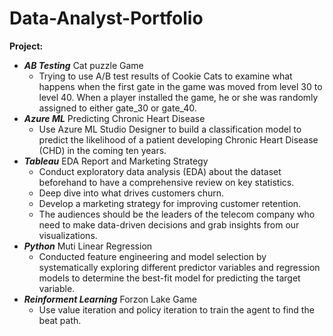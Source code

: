 # Data-Analyst-Portfolio


**Project:**
- ***AB Testing*** Cat puzzle Game
  - Trying to use A/B test results of Cookie Cats to examine what happens when the first gate in the game was moved from level 30 to level 40. When a player installed the game, he or she was randomly assigned to either gate_30 or gate_40. 
- ***Azure ML*** Predicting Chronic Heart Disease
  - Use Azure ML Studio Designer to build a classification model to predict the likelihood of a patient developing Chronic Heart Disease (CHD) in the coming ten years.
- ***Tableau*** EDA Report and Marketing Strategy
  - Conduct exploratory data analysis (EDA) about the dataset beforehand to have a comprehensive review on key statistics.
  - Deep dive into what drives customers churn.
  - Develop a marketing strategy for improving customer retention.
  - The audiences should be the leaders of the telecom company who need to make data-driven decisions and grab insights from our visualizations.
- ***Python*** Muti Linear Regression
  - Conducted feature engineering and model selection by systematically exploring different predictor variables and regression models to determine the best-fit model for predicting the target variable.
- ***Reinforment Learning*** Forzon Lake Game  
  - Use value iteration and policy iteration to train the agent to find the beat path.
